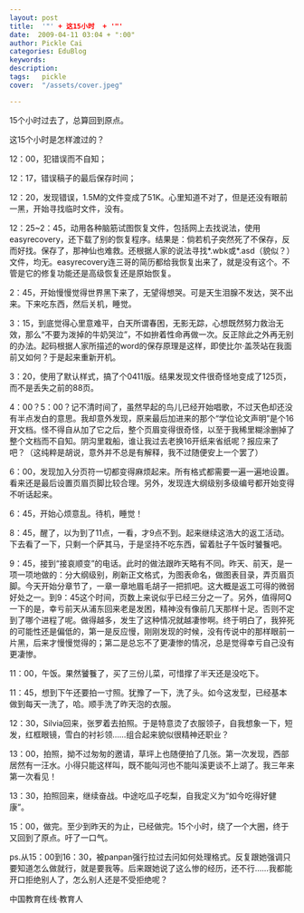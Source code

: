 ```yaml
---
layout: post  
title:  '"' + 这15小时  + '"'
date:  2009-04-11 03:04 + ":00" 
author: Pickle Cai  
categories: EduBlog  
keywords: 
description:   
tags:	pickle   
cover:  "/assets/cover.jpeg"  

---  
```

    
15个小时过去了，总算回到原点。



这15个小时是怎样渡过的？



12：00，犯错误而不自知；



12：17，错误稿子的最后保存时间；



12：20，发现错误，1.5M的文件变成了51K。心里知道不对了，但是还没有眼前一黑，开始寻找临时文件，没有。



12：25~2：45，动用各种脑筋试图恢复文件，包括网上去找说法，使用easyrecovery，还下载了别的恢复程序。结果是：倘若机子突然死了不保存，反而好找。保存了，那神仙也难救。还根据人家的说法寻找*.wbk或*.asd（貌似？）文件，均无。easyrecovery连三哥的简历都给我恢复出来了，就是没有这个。不管是它的修复功能还是高级恢复还是原始恢复。



2：45，开始慢慢觉得世界黑下来了，无望得想哭。可是天生泪腺不发达，哭不出来。下来吃东西，然后关机，睡觉。



3：15，到底觉得心里意难平，白天所谓春困，无影无踪，心想既然努力救治无效，那么“不要为泼掉的牛奶哭泣”，不如拚着性命再做一次。反正除此之外再无别的办法。起码根据人家所描述的word的保存原理是这样，即使比尔·盖茨站在我面前又如何？于是起来重新开机。



3：20，使用了默认样式，搞了个0411版。结果发现文件很奇怪地变成了125页，而不是丢失之前的88页。



4：00？5：00？记不清时间了，虽然早起的鸟儿已经开始唱歌，不过天色却还没有半点发白的意思。我却意外发现，原来最后加进来的那个“学位论文声明”是个16开文档。怪不得自从加了它之后，整个页眉变得很奇怪，以至于我稀里糊涂删掉了整个文档而不自知。阴沟里栽船，谁让我过去老换16开纸来省纸呢？报应来了吧？（这纯粹是胡说，意外并不总是有解释，我不过随便安上一个罢了）



6：00，发现加入分页符一切都变得麻烦起来。所有格式都需要一遍一遍地设置。看来还是最后设置页眉页脚比较合理。另外，发现连大纲级别多级编号都开始变得不听话起来。



6：45，开始心烦意乱。待机，睡觉！



8：45，醒了，以为到了11点，一看，才9点不到。起来继续这浩大的返工活动。下去看了一下，只剩一个萨其马，于是坚持不吃东西，留着肚子午饭时饕餮吧。



9：45，接到“接哀顺变”的电话。此时的做法跟昨天略有不同。昨天、前天，是一项一项地做的：分大纲级别，刷新正文格式，为图表命名，做图表目录，弄页眉页脚。今天开始分章节了，一章一章地眉毛胡子一把抓吧。这大概是返工可得的微弱好处之一。到9：45这个时间，页数上来说似乎已经三分之一了。另外，值得阿Q一下的是，幸亏前天从浦东回来老是发困，精神没有像前几天那样十足。否则不定到了哪个进程了呢。做得越多，发生了这种情况就越凄惨啊。终于明白了，我猝死的可能性还是偏低的，第一是反应慢，刚刚发现的时候，没有传说中的那样眼前一片黑，后来才慢慢觉得的；第二是总忘不了更凄惨的情况，总是觉得幸亏自己没有更凄惨。



11：00，午饭。果然饕餮了，买了三份儿菜，可惜撑了半天还是没吃下。



11：45，想到下午还要拍一寸照。犹豫了一下，洗了头。如今这发型，已经基本做到每天一洗了，哈。顺手洗了昨天泡的衣服。



12：30，Silvia回来，张罗着去拍照。于是特意烫了衣服领子，自我想象一下，短发，红框眼镜，雪白的衬衫领……组合起来貌似很精神还职业？



13：00，拍照，拗不过匆匆的邀请，草坪上也随便拍了几张。第一次发现，西部居然有一汪水。小得只能这样叫，既不能叫河也不能叫溪更谈不上湖了。我三年来第一次看见！



13：30，拍照回来，继续奋战。中途吃瓜子吃梨，自我定义为“如今吃得好健康”。



15：00，做完。至少到昨天的为止，已经做完。15个小时，绕了一个大圈，终于又回到了原点。吁了一口气。



 



ps.从15：00到16：30，被panpan强行拉过去问如何处理格式。反复跟她强调只要知道怎么做就行，就是要我等。后来跟她说了这么惨的经历，还不行……我都能开口拒绝别人了，怎么别人还是不受拒绝呢？



		    
 中国教育在线·教育人

